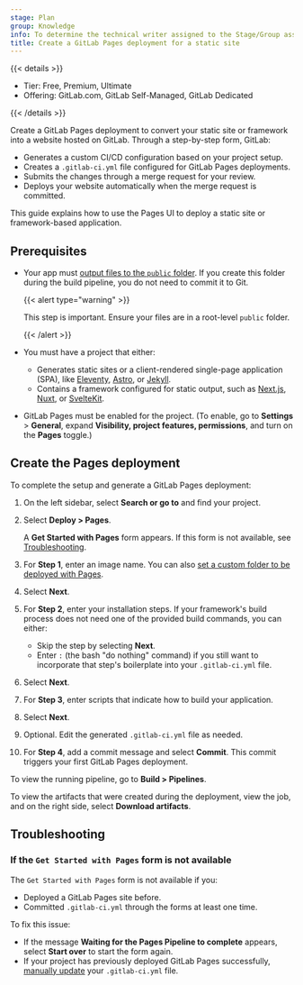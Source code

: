 ```yaml
---
stage: Plan
group: Knowledge
info: To determine the technical writer assigned to the Stage/Group associated with this page, see https://handbook.gitlab.com/handbook/product/ux/technical-writing/#assignments
title: Create a GitLab Pages deployment for a static site
---
```


{{< details >}}

- Tier: Free, Premium, Ultimate
- Offering: GitLab.com, GitLab Self-Managed, GitLab Dedicated

{{< /details >}}

Create a GitLab Pages deployment to convert your static site or framework into a website hosted on GitLab.
Through a step-by-step form, GitLab:

- Generates a custom CI/CD configuration based on your project setup.
- Creates a `.gitlab-ci.yml` file configured for GitLab Pages deployments.
- Submits the changes through a merge request for your review.
- Deploys your website automatically when the merge request is committed.

This guide explains how to use the Pages UI to deploy a static site or framework-based application.

## Prerequisites

- Your app must [output files to the `public` folder](../public_folder.md). If you create
  this folder during the build pipeline, you do not need to commit it to Git.

  {{< alert type="warning" >}}

  This step is important. Ensure your files are in a root-level `public` folder.

  {{< /alert >}}

- You must have a project that either:
  - Generates static sites or a client-rendered single-page application (SPA),
    like [Eleventy](https://www.11ty.dev), [Astro](https://astro.build), or [Jekyll](https://jekyllrb.com).
  - Contains a framework configured for static output, such as [Next.js](https://nextjs.org),
    [Nuxt](https://nuxt.com), or [SvelteKit](https://kit.svelte.dev).
- GitLab Pages must be enabled for the project. (To enable, go to **Settings** > **General**,
  expand **Visibility, project features, permissions**, and turn on the **Pages** toggle.)

## Create the Pages deployment

To complete the setup and generate a GitLab Pages deployment:

1. On the left sidebar, select **Search or go to** and find your project.
1. Select **Deploy > Pages**.

   A **Get Started with Pages** form appears. If this form is not available,
   see [Troubleshooting](#if-the-get-started-with-pages-form-is-not-available).
1. For **Step 1**, enter an image name. You can also [set a custom folder to be deployed with Pages](../introduction.md#customize-the-default-folder).
1. Select **Next**.
1. For **Step 2**, enter your installation steps. If your framework's build process does not
   need one of the provided build commands, you can either:
   - Skip the step by selecting **Next**.
   - Enter `:` (the bash "do nothing" command) if you still want to incorporate that
     step's boilerplate into your `.gitlab-ci.yml` file.
1. Select **Next**.
1. For **Step 3**, enter scripts that indicate how to build your application.
1. Select **Next**.
1. Optional. Edit the generated `.gitlab-ci.yml` file as needed.
1. For **Step 4**, add a commit message and select **Commit**. This commit triggers your first
   GitLab Pages deployment.

To view the running pipeline, go to **Build > Pipelines**.

To view the artifacts that were created during the deployment, view the job,
and on the right side, select **Download artifacts**.

## Troubleshooting

### If the `Get Started with Pages` form is not available

The `Get Started with Pages` form is not available if you:

- Deployed a GitLab Pages site before.
- Committed `.gitlab-ci.yml` through the forms at least one time.

To fix this issue:

- If the message **Waiting for the Pages Pipeline to complete** appears, select
  **Start over** to start the form again.
- If your project has previously deployed GitLab Pages successfully,
  [manually update](pages_from_scratch.md) your `.gitlab-ci.yml` file.
